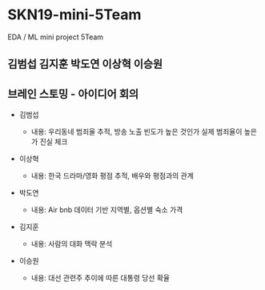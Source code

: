 # SKN19-mini-5Team
EDA / ML mini project 5Team

## 김범섭 김지훈 박도연 이상혁 이승원




## 브레인 스토밍 - 아이디어 회의

- 김범섭
  - 내용: 우리동네 범죄율 추적, 방송 노출 빈도가 높은 것인가 실제 범죄율이 높은가 진실 체크

- 이상혁
  - 내용: 한국 드라마/영화 평점 추적, 배우와 평점과의 관계
  
- 박도연
  - 내용: Air bnb 데이터 기반 지역별, 옵션별 숙소 가격
  
- 김지훈
  - 내용: 사람의 대화 맥락 분석

- 이승원
  - 내용: 대선 관련주 추이에 따른 대통령 당선 확율